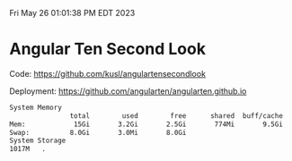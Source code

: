 Fri May 26 01:01:38 PM EDT 2023

# Angular Ten Second Look

Code: https://github.com/kusl/angulartensecondlook

Deployment: https://github.com/angularten/angularten.github.io

```bash
System Memory
               total        used        free      shared  buff/cache   available
Mem:            15Gi       3.2Gi       2.5Gi       774Mi       9.5Gi        10Gi
Swap:          8.0Gi       3.0Mi       8.0Gi
System Storage
1017M	.
```
